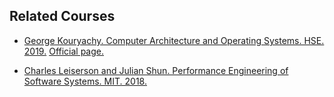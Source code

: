 Related Courses
---

* [George Kouryachy. Computer Architecture and Operating Systems. HSE. 2019.](https://uneex.ru/HSE)
  [Official page.](http://wiki.cs.hse.ru/ACOS_DSBA_2019/2020)

* [Charles Leiserson and Julian Shun. Performance Engineering of Software Systems. MIT. 2018.](
https://ocw.mit.edu/courses/electrical-engineering-and-computer-science/6-172-performance-engineering-of-software-systems-fall-2018)

